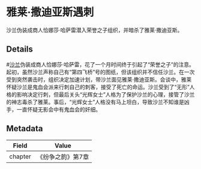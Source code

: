 # 雅莱·撒迪亚斯遇刺
沙兰伪装成商人恰娜莎·哈萨雷潜入荣誉之子组织，并暗杀了雅莱·撒迪亚斯。

## Details
#[沙兰](characters/shallan)伪装成商人恰娜莎·哈萨雷，花了一个月时间终于引起了“荣誉之子”的注意。起初，虽然沙兰声称自己有“第四飞桥”号的图纸，但该组织并不信任沙兰。在一次受到突然袭击时，组织决定加速计划，带沙兰面见雅莱·撒迪亚斯。会谈中，雅莱怀疑沙兰是鬼血会派来行刺自己的刺客，接受了死亡的命运。沙兰受到了“无形”人格的影响决定行刺，但最后关头“光辉女士”人格为了保护沙兰的心理，接管了沙兰的神志毒杀了雅莱。事后，“光辉女士”人格没有马上坦白，导致沙兰不知谁是凶手，一直怀疑无影会中有鬼血会的奸细。

## Metadata
| Field | Value |
| ----- | ----- |
| chapter | 《纷争之韵》第7章 |
